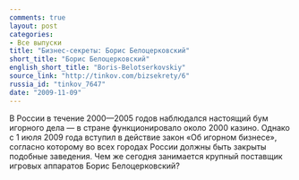 ```yaml
---
comments: true
layout: post
categories:
- Все выпуски
title: "Бизнес-секреты: Борис Белоцерковский"
short_title: "Борис Белоцерковский"
english_short_title: "Boris-Belotserkovskiy"
source_link: "http://tinkov.com/bizsekrety/6"
russia_id: "tinkov_7647"
date: "2009-11-09"
---
```

В России в течение 2000—2005 годов наблюдался настоящий бум игорного дела — в стране функционировало около 2000 казино. Однако с 1 июля 2009 года вступил в действие закон «Об игорном бизнесе», согласно которому во всех городах России должны быть закрыты подобные заведения. Чем же сегодня занимается крупный поставщик игровых аппаратов Борис Белоцерковский?
